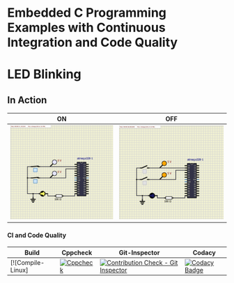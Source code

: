 
# Embedded C Programming Examples with Continuous Integration and Code Quality

# LED Blinking 

## In Action

|ON|OFF|
|:--:|:--:|
|![ON](https://github.com/Ayush1146/Activity/blob/684806a6d65a35b8f6ecb3d37d2df82df04ece3f/simulation/ACTIVITY%20ON.png)|![OFF](https://github.com/Ayush1146/Activity/blob/cabb1e9b8a945b1b8aa7a0a5f0497e7eeb5ec8aa/simulation/ACTIVITY%20OFF.png)|

#### CI and Code Quality

Build|Cppcheck|Git-Inspector|Codacy
--------|--------|--------|---------
[![Compile-Linux]|  [![Cppcheck](https://github.com/Ayush1146/Emb_C/actions/workflows/cppcheck.yml/badge.svg)](https://github.com/Ayush1146/Emb_C/actions/workflows/cppcheck.yml) | [![Contribution Check - Git Inspector](https://github.com/Ayush1146/Emb_C/actions/workflows/gitint.yml/badge.svg)](https://github.com/Ayush1146/Emb_C/actions/workflows/gitint.yml)|[![Codacy Badge](https://app.codacy.com/project/badge/Grade/0b067215ee2c42459c9f42068abb71a9)](https://www.codacy.com/gh/Ayush1146/Emb_C/dashboard?utm_source=github.com&amp;utm_medium=referral&amp;utm_content=Ayush1146/Emb_C&amp;utm_campaign=Badge_Grade)

